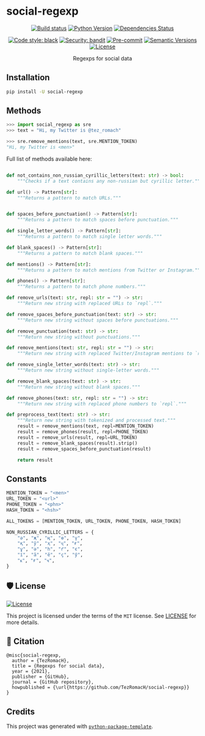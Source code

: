 # social-regexp

<div align="center">

[![Build status](https://github.com/TezRomacH/social-regexp/workflows/build/badge.svg?branch=master&event=push)](https://github.com/TezRomacH/social-regexp/actions?query=workflow%3Abuild)
[![Python Version](https://img.shields.io/pypi/pyversions/social-regexp.svg)](https://pypi.org/project/social-regexp/)
[![Dependencies Status](https://img.shields.io/badge/dependencies-up%20to%20date-brightgreen.svg)](https://github.com/TezRomacH/social-regexp/pulls?utf8=%E2%9C%93&q=is%3Apr%20author%3Aapp%2Fdependabot)

[![Code style: black](https://img.shields.io/badge/code%20style-black-000000.svg)](https://github.com/psf/black)
[![Security: bandit](https://img.shields.io/badge/security-bandit-green.svg)](https://github.com/PyCQA/bandit)
[![Pre-commit](https://img.shields.io/badge/pre--commit-enabled-brightgreen?logo=pre-commit&logoColor=white)](https://github.com/TezRomacH/social-regexp/blob/master/.pre-commit-config.yaml)
[![Semantic Versions](https://img.shields.io/badge/%F0%9F%9A%80-semantic%20versions-informational.svg)](https://github.com/TezRomacH/social-regexp/releases)
[![License](https://img.shields.io/github/license/TezRomacH/social-regexp)](https://github.com/TezRomacH/social-regexp/blob/master/LICENSE)

Regexps for social data

</div>

## Installation

```bash
pip install -U social-regexp
```

## Methods

```python
>>> import social_regexp as sre
>>> text = "Hi, my Twitter is @tez_romach"

>>> sre.remove_mentions(text, sre.MENTION_TOKEN)
"Hi, my Twitter is <men>"
```

Full list of methods available here:

```python

def not_contains_non_russian_cyrillic_letters(text: str) -> bool:
    """Checks if a text contains any non-russian but cyrillic letter."""

def url() -> Pattern[str]:
    """Returns a pattern to match URLs."""


def spaces_before_punctuation() -> Pattern[str]:
    """Returns a pattern to match spaces before punctuation."""

def single_letter_words() -> Pattern[str]:
    """Returns a pattern to match single letter words."""

def blank_spaces() -> Pattern[str]:
    """Returns a pattern to match blank spaces."""

def mentions() -> Pattern[str]:
    """Returns a pattern to match mentions from Twitter or Instagram."""

def phones() -> Pattern[str]:
    """Returns a pattern to match phone numbers."""

def remove_urls(text: str, repl: str = "") -> str:
    """Return new string with replaced URLs to `repl`."""

def remove_spaces_before_punctuation(text: str) -> str:
    """Return new string without spaces before punctuations."""

def remove_punctuation(text: str) -> str:
    """Return new string without punctuations."""

def remove_mentions(text: str, repl: str = "") -> str:
    """Return new string with replaced Twitter/Instagram mentions to `repl`."""

def remove_single_letter_words(text: str) -> str:
    """Return new string without single-letter words."""

def remove_blank_spaces(text: str) -> str:
    """Return new string without blank spaces."""

def remove_phones(text: str, repl: str = "") -> str:
    """Return new string with replaced phone numbers to `repl`."""

def preprocess_text(text: str) -> str:
    """Return new string with tokenized and processed text."""
    result = remove_mentions(text, repl=MENTION_TOKEN)
    result = remove_phones(result, repl=PHONE_TOKEN)
    result = remove_urls(result, repl=URL_TOKEN)
    result = remove_blank_spaces(result).strip()
    result = remove_spaces_before_punctuation(result)

    return result
```

## Constants

```python
MENTION_TOKEN = "<men>"
URL_TOKEN = "<url>"
PHONE_TOKEN = "<phn>"
HASH_TOKEN = "<hsh>"

ALL_TOKENS = [MENTION_TOKEN, URL_TOKEN, PHONE_TOKEN, HASH_TOKEN]

NON_RUSSIAN_CYRILLIC_LETTERS = {
    "ә", "җ", "ң", "ө", "ү",
    "қ", "ӯ", "ҳ", "ҷ", "ғ",
    "ұ", "ә", "һ", "ґ", "є",
    "ї", "ӑ", "ӗ", "ҫ", "ӳ",
    "ҝ", "ғ", "ҹ",
}
```

## 🛡 License

[![License](https://img.shields.io/github/license/TezRomacH/social-regexp)](https://github.com/TezRomacH/social-regexp/blob/master/LICENSE)

This project is licensed under the terms of the `MIT` license. See [LICENSE](https://github.com/TezRomacH/social-regexp/blob/master/LICENSE) for more details.

## 📃 Citation

```
@misc{social-regexp,
  author = {TezRomacH},
  title = {Regexps for social data},
  year = {2021},
  publisher = {GitHub},
  journal = {GitHub repository},
  howpublished = {\url{https://github.com/TezRomacH/social-regexp}}
}
```

## Credits

This project was generated with [`python-package-template`](https://github.com/TezRomacH/python-package-template).
